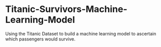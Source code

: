 # Titanic-Survivors-Machine-Learning-Model
Using the Titanic Dataset to build a machine learning model to ascertain which passengers would survive. 

